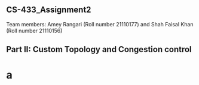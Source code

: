 ## CS-433_Assignment2
Team members: Amey Rangari (Roll number 21110177) and Shah Faisal Khan (Roll number 21110156)

## Part II: Custom Topology and Congestion control 
# a
